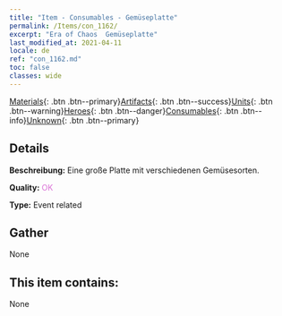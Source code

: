 ```yaml
---
title: "Item - Consumables - Gemüseplatte"
permalink: /Items/con_1162/
excerpt: "Era of Chaos  Gemüseplatte"
last_modified_at: 2021-04-11
locale: de
ref: "con_1162.md"
toc: false
classes: wide
---
```

 [Materials](/de/Items/){: .btn .btn--primary}[Artifacts](/de/Items/Artifacts/){: .btn .btn--success}[Units](/de/Items/Units/){: .btn .btn--warning}[Heroes](/de/Items/Heroes/){: .btn .btn--danger}[Consumables](/de/Items/Consumables/){: .btn .btn--info}[Unknown](/de/Items/Unknown/){: .btn .btn--primary}

## Details
 **Beschreibung:** Eine große Platte mit verschiedenen Gemüsesorten.

 **Quality:** <span style="color: #DA70D6">OK</span>

 **Type:** Event related

## Gather

  None

## This item contains:

  None

